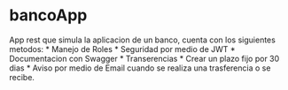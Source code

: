 # bancoApp
App rest que simula la aplicacion de un banco, cuenta con los siguientes metodos:
    * Manejo de Roles
    * Seguridad por medio de JWT
    * Documentacion con Swagger
    * Transerencias
    * Crear un plazo fijo por 30 dias
    * Aviso por medio de Email cuando se realiza una trasferencia o se recibe.
